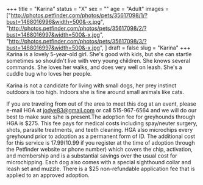 +++
title = "Karina"
status = "X"
sex = ""
age = "Adult"
images = ["http://photos.petfinder.com/photos/pets/35617098/1/?bust=1468016996&width=500&-x.jpg",
"http://photos.petfinder.com/photos/pets/35617098/2/?bust=1468016997&width=500&-x.jpg",
"http://photos.petfinder.com/photos/pets/35617098/3/?bust=1468016997&width=500&-x.jpg",
]
draft = false
slug = "Karina"
+++
Karina is a lovely 5-year-old girl. She's good with kids, but she can startle sometimes so shouldn't live with very young children. She knows several commands. She loves her walks, and does very well on leash. She's a cuddle bug who loves her people.

Karina is not a candidate for living with small dogs, her prey instinct outdoors is too high. Indoors she is fine around small animals like cats. 



If you are traveling from out of the area to meet this dog at an event, please e-mail HGA at jodye83@gmail.com or call 515-967-6564 and we will do our best to make sure s/he is present.The adoption fee for greyhounds through HGA is $275. This fee pays for medical costs including spay/neuter surgery, shots, parasite treatments, and teeth cleaning. HGA also microchips every greyhound prior to adoption as a permanent form of ID. The additional cost for this service is $17.99 ($10.99 if you register at the time of adoption through the Petfinder website or phone number) which covers the chip, activation, and membership and is a substantial savings over the usual cost for microchipping. Each dog also comes with a special sighthound collar and leash set and muzzle. There is a $25 non-refundable application fee that is applied to an approved adoption.
